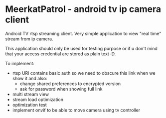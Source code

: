 # MeerkatPatrol - android tv ip camera client

Android TV rtsp streaming client. Very simple application to view "real time" stream from ip camera.

This application should only be used for testing purpose or if u don't mind that your access credential are stored as plain text :D. 

To implement:
- rtsp URI contains basic auth so we need to obscure this link when we show it and also:
  - change shared preferences to encrypted version
  - ask for password when showing full link
- multi stream view
- stream load optimization
- optimization test
- implement onvif to be able to move camera using tv controller

